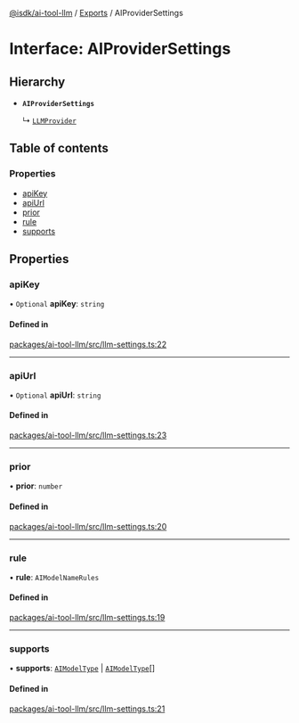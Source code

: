 [@isdk/ai-tool-llm](../README.md) / [Exports](../modules.md) / AIProviderSettings

# Interface: AIProviderSettings

## Hierarchy

- **`AIProviderSettings`**

  ↳ [`LLMProvider`](../classes/LLMProvider.md)

## Table of contents

### Properties

- [apiKey](AIProviderSettings.md#apikey)
- [apiUrl](AIProviderSettings.md#apiurl)
- [prior](AIProviderSettings.md#prior)
- [rule](AIProviderSettings.md#rule)
- [supports](AIProviderSettings.md#supports)

## Properties

### apiKey

• `Optional` **apiKey**: `string`

#### Defined in

[packages/ai-tool-llm/src/llm-settings.ts:22](https://github.com/isdk/ai-tool-llm.js/blob/b1a069008f06d0b818c0913820aaddab45c2d2fc/src/llm-settings.ts#L22)

___

### apiUrl

• `Optional` **apiUrl**: `string`

#### Defined in

[packages/ai-tool-llm/src/llm-settings.ts:23](https://github.com/isdk/ai-tool-llm.js/blob/b1a069008f06d0b818c0913820aaddab45c2d2fc/src/llm-settings.ts#L23)

___

### prior

• **prior**: `number`

#### Defined in

[packages/ai-tool-llm/src/llm-settings.ts:20](https://github.com/isdk/ai-tool-llm.js/blob/b1a069008f06d0b818c0913820aaddab45c2d2fc/src/llm-settings.ts#L20)

___

### rule

• **rule**: `AIModelNameRules`

#### Defined in

[packages/ai-tool-llm/src/llm-settings.ts:19](https://github.com/isdk/ai-tool-llm.js/blob/b1a069008f06d0b818c0913820aaddab45c2d2fc/src/llm-settings.ts#L19)

___

### supports

• **supports**: [`AIModelType`](../enums/AIModelType.md) \| [`AIModelType`](../enums/AIModelType.md)[]

#### Defined in

[packages/ai-tool-llm/src/llm-settings.ts:21](https://github.com/isdk/ai-tool-llm.js/blob/b1a069008f06d0b818c0913820aaddab45c2d2fc/src/llm-settings.ts#L21)

